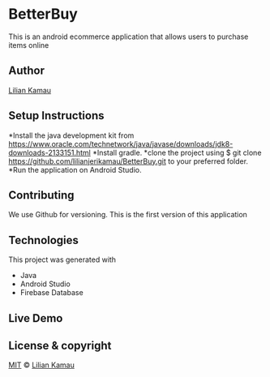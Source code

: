 # BetterBuy
This is an android ecommerce application that allows users to purchase items online



## Author
[Lilian Kamau](https://github.com/lilianjerikamau/lilianjerikamau.github.io)

## Setup Instructions
*Install the java development kit from https://www.oracle.com/technetwork/java/javase/downloads/jdk8-downloads-2133151.html
*Install gradle.
*clone the project using $ git clone https://github.com/lilianjerikamau/BetterBuy.git to your preferred folder.
*Run the application on Android Studio.


## Contributing

We use Github for versioning. This is the first version of this application

## Technologies

This project was generated with
* Java 
* Android Studio
* Firebase Database

## Live Demo


## License & copyright

[MIT](https://choosealicense.com/licenses/mit/) © [Lilian Kamau](https://github.com/lilianjerikamau/lilianjerikamau.github.io)

